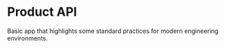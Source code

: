 # Product API

Basic app that highlights some standard practices for modern engineering environments.

